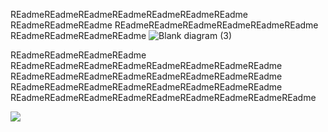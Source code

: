  REadmeREadmeREadmeREadmeREadmeREadmeREadme
 REadmeREadmeREadme
 REadmeREadmeREadmeREadmeREadmeREadme
 REadmeREadmeREadmeREadme
![Blank diagram (3)](https://github.com/user-attachments/assets/46e51b81-49ea-4988-85e3-794aff48716c)


 REadmeREadmeREadmeREadme
 REadmeREadmeREadmeREadmeREadmeREadmeREadmeREadme
 REadmeREadmeREadmeREadmeREadmeREadmeREadmeREadme
 REadmeREadmeREadmeREadmeREadmeREadmeREadmeREadme
 REadmeREadmeREadmeREadmeREadmeREadmeREadmeREadmeREadme

![]([https://github.com/user-attachments/assets/46e51b81-49ea-4988-85e3-794aff48716c](https://github.com/laLafid/tets/blob/a91c1c1a46923fc8c354045ea3fb362bbd697c4f/Blank%20diagram%20(4).png))
